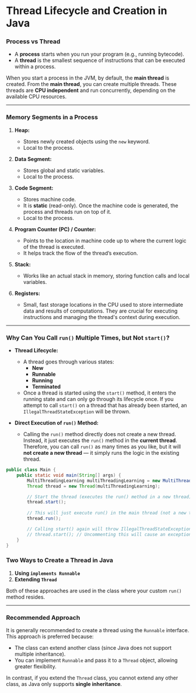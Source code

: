 # Thread Lifecycle and Creation in Java

### Process vs Thread

- A **process** starts when you run your program (e.g., running bytecode).
- A **thread** is the smallest sequence of instructions that can be executed within a process.

When you start a process in the JVM, by default, the **main thread** is created. From the **main thread**, you can create multiple threads. These threads are **CPU independent** and run concurrently, depending on the available CPU resources.

---

### Memory Segments in a Process

1. **Heap:**
    - Stores newly created objects using the `new` keyword.
    - Local to the process.

2. **Data Segment:**
    - Stores global and static variables.
    - Local to the process.

3. **Code Segment:**
    - Stores machine code.
    - It is **static** (read-only). Once the machine code is generated, the process and threads run on top of it.
    - Local to the process.

4. **Program Counter (PC) / Counter:**
    - Points to the location in machine code up to where the current logic of the thread is executed.
    - It helps track the flow of the thread’s execution.

5. **Stack:**
    - Works like an actual stack in memory, storing function calls and local variables.

6. **Registers:**
    - Small, fast storage locations in the CPU used to store intermediate data and results of computations. They are crucial for executing instructions and managing the thread's context during execution.

---

### Why Can You Call `run()` Multiple Times, but Not `start()`?

- **Thread Lifecycle:**
    - A thread goes through various states:
        - **New**
        - **Runnable**
        - **Running**
        - **Terminated**
    - Once a thread is started using the `start()` method, it enters the running state and can only go through its lifecycle once. If you attempt to call `start()` on a thread that has already been started, an `IllegalThreadStateException` will be thrown.

- **Direct Execution of `run()` Method:**
    - Calling the `run()` method directly does not create a new thread. Instead, it just executes the `run()` method in the **current thread**. Therefore, you can call `run()` as many times as you like, but it will **not create a new thread** — it simply runs the logic in the existing thread.

```java
public class Main {
    public static void main(String[] args) {
        MultiThreadingLearning multiThreadingLearning = new MultiThreadingLearning();
        Thread thread = new Thread(multiThreadingLearning);

        // Start the thread (executes the run() method in a new thread)
        thread.start();
        
        // This will just execute run() in the main thread (not a new thread)
        thread.run();

        // Calling start() again will throw IllegalThreadStateException
        // thread.start(); // Uncommenting this will cause an exception IllegalThreadStateException
    }
}
```

### Two Ways to Create a Thread in Java

1. **Using `implements Runnable`**
2. **Extending `Thread`**

Both of these approaches are used in the class where your custom `run()` method resides.

---

### Recommended Approach

It is generally recommended to create a thread using the `Runnable` interface. This approach is preferred because:

- The class can extend another class (since Java does not support multiple inheritance).
- You can implement `Runnable` and pass it to a `Thread` object, allowing greater flexibility.

In contrast, if you extend the `Thread` class, you cannot extend any other class, as Java only supports **single inheritance**.
